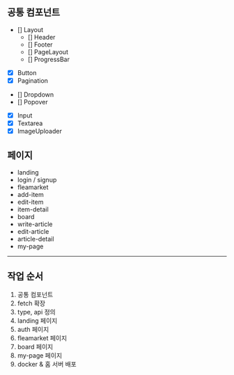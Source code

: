 ## 공통 컴포넌트

- [] Layout
  - [] Header
  - [] Footer
  - [] PageLayout
  - [] ProgressBar
- [x] Button
- [x] Pagination
- [] Dropdown
- [] Popover
- [x] Input
- [x] Textarea
- [x] ImageUploader

## 페이지

- landing
- login / signup
- fleamarket
- add-item
- edit-item
- item-detail
- board
- write-article
- edit-article
- article-detail
- my-page

---

## 작업 순서

1. 공통 컴포넌트
2. fetch 확장
3. type, api 정의
4. landing 페이지
5. auth 페이지
6. fleamarket 페이지
7. board 페이지
8. my-page 페이지
9. docker & 홈 서버 배포
